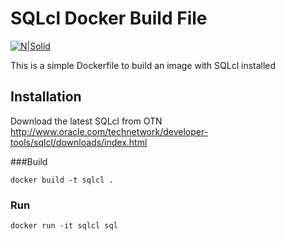 # SQLcl Docker Build File

[![N|Solid](http://www.oracle.com/technetwork/developer-tools/sqlcl/sqlcl-32-2994764.png)](http://www.oracle.com/technetwork/developer-tools/sqlcl/index.html)

This is a simple Dockerfile to build an image with SQLcl installed


## Installation

Download the latest SQLcl from OTN
   http://www.oracle.com/technetwork/developer-tools/sqlcl/downloads/index.html

###Build

``` 
docker build -t sqlcl .
```


### Run

``` 
docker run -it sqlcl sql
``` 
